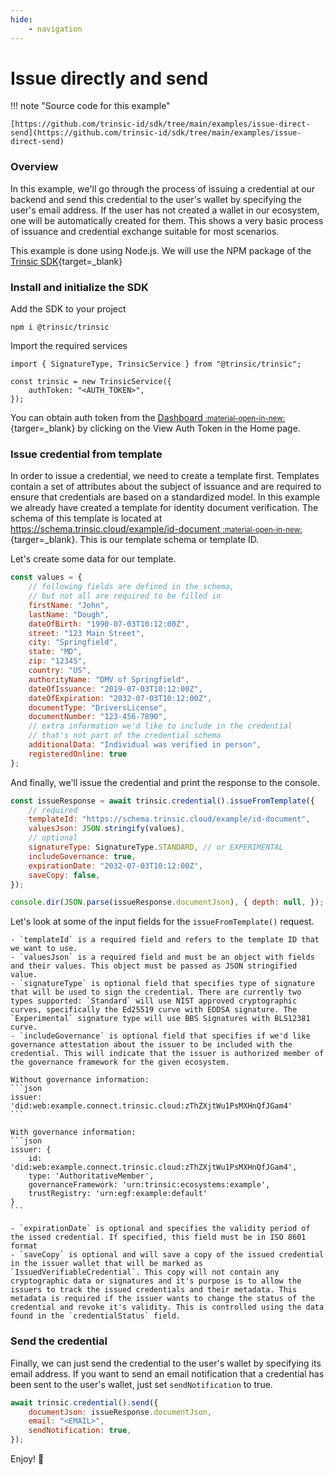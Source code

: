 ```yaml
---
hide:
    - navigation
---
```


# Issue directly and send

!!! note "Source code for this example"

    [https://github.com/trinsic-id/sdk/tree/main/examples/issue-direct-send](https://github.com/trinsic-id/sdk/tree/main/examples/issue-direct-send)

### Overview

In this example, we'll go through the process of issuing a credential at our backend and send this credential to the user's wallet by
specifying the user's email address. If the user has not created a wallet in our ecosystem, one will be automatically created for them.
This shows a very basic process of issuance and credential exchange suitable for most scenarios.

This example is done using Node.js. We will use the NPM package of the [Trinsic SDK](https://www.npmjs.com/package/@trinsic/trinsic){target=_blank}

### Install and initialize the SDK

Add the SDK to your project

```
npm i @trinsic/trinsic
```

Import the required services

```
import { SignatureType, TrinsicService } from "@trinsic/trinsic";

const trinsic = new TrinsicService({
    authToken: "<AUTH_TOKEN>",
});
```

You can obtain auth token from the [Dashboard <small>:material-open-in-new:</small>](https://dashboard.trinsic.id){targer=_blank} by clicking on the View Auth Token in the Home page.

### Issue credential from template

In order to issue a credential, we need to create a template first. Templates contain a set of attributes about the subject of issuance and
are required to ensure that credentials are based on a standardized model. In this example we already have created a template for identity document verification. The schema of this template is located at [https://schema.trinsic.cloud/example/id-document  <small>:material-open-in-new:</small>](https://schema.trinsic.cloud/example/id-document){targer=_blank}. This is our template schema or template ID.

Let's create some data for our template.

```js
const values = {
    // following fields are defined in the schema,
    // but not all are required to be filled in
    firstName: "John",
    lastName: "Dough",
    dateOfBirth: "1990-07-03T10:12:00Z",
    street: "123 Main Street",
    city: "Springfield",
    state: "MD",
    zip: "12345",
    country: "US",
    authorityName: "DMV of Springfield",
    dateOfIssuance: "2019-07-03T10:12:00Z",
    dateOfExpiration: "2032-07-03T10:12:00Z",
    documentType: "DriversLicense",
    documentNumber: "123-456-7890",
    // extra information we'd like to include in the credential
    // that's not part of the credential schema
    additionalData: "Individual was verified in person",
    registeredOnline: true
};
```

And finally, we'll issue the credential and print the response to the console.

```js
const issueResponse = await trinsic.credential().issueFromTemplate({
    // required
    templateId: "https://schema.trinsic.cloud/example/id-document",
    valuesJson: JSON.stringify(values),
    // optional
    signatureType: SignatureType.STANDARD, // or EXPERIMENTAL
    includeGovernance: true,
    expirationDate: "2032-07-03T10:12:00Z",
    saveCopy: false,
});

console.dir(JSON.parse(issueResponse.documentJson), { depth: null, });
```

Let's look at some of the input fields for the `issueFromTemplate()` request.

    - `templateId` is a required field and refers to the template ID that we want to use.
    - `valuesJson` is a required field and must be an object with fields and their values. This object must be passed as JSON stringified value.
    - `signatureType` is optional field that specifies type of signature that will be used to sign the credential. There are currently two types supported: `Standard` will use NIST approved cryptographic curves, specifically the Ed25519 curve with EDDSA signature. The `Experimental` signature type will use BBS Signatures with BLS12381 curve.
    - `includeGovernance` is optional field that specifies if we'd like governance attestation about the issuer to be included with the credential. This will indicate that the issuer is authorized member of the governance framework for the given ecosystem.

    Without governance information:
    ```json
    issuer: 'did:web:example.connect.trinsic.cloud:zThZXjtWu1PsMXHnQfJGam4'
    ```

    With governance information:
    ```json
    issuer: {
        id: 'did:web:example.connect.trinsic.cloud:zThZXjtWu1PsMXHnQfJGam4',
        type: 'AuthoritativeMember',
        governanceFramework: 'urn:trinsic:ecosystems:example',
        trustRegistry: 'urn:egf:example:default'
    }
    ```

    - `expirationDate` is optional and specifies the validity period of the issed credential. If specified, this field must be in ISO 8601 format
    - `saveCopy` is optional and will save a copy of the issued credential in the issuer wallet that will be marked as `IssuedVerifiableCredential`. This copy will not contain any cryptographic data or signatures and it's purpose is to allow the issuers to track the issued credentials and their metadata. This metadata is required if the issuer wants to change the status of the credential and revoke it's validity. This is controlled using the data found in the `credentialStatus` field.

### Send the credential

Finally, we can just send the credential to the user's wallet by specifying its email address. If you want to send an email notification that a credential has been sent to the user's wallet, just set `sendNotification` to true.

```js
await trinsic.credential().send({
    documentJson: issueResponse.documentJson,
    email: "<EMAIL>",
    sendNotification: true,
});

```
Enjoy! 👋
